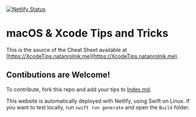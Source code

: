 [![Netlify Status](https://api.netlify.com/api/v1/badges/afcbe1ad-1e89-4f69-b0f3-96eb1b24c561/deploy-status)](https://app.netlify.com/sites/xcodetips/deploys)

# macOS & Xcode Tips and Tricks

This is the source of the Cheat Sheet available at [https://XcodeTips.natanrolnik.me](https://XcodeTips.natanrolnik.me).

## Contibutions are Welcome!

To contribute, fork this repo and add your tips to [Index.md](https://github.com/natanrolnik/TipsAndTricks/blob/master/Index.md).

This website is automatically deployed with Netlify, using Swift on Linux. If you want to test locally, run `swift run generate` and open the `Build` folder.
